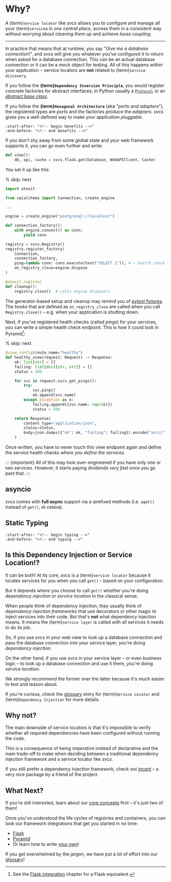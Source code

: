 # Why?

A {term}`service locator` like *svcs* allows you to configure and manage all your {term}`service`s in *one central place*, access them in a *consistent* way without worrying about *cleaning them up* and achieve *loose coupling*.

---

In practice that means that at runtime, you say "*Give me a database connection*!", and *svcs* will give you whatever you've configured it to return when asked for a database connection.
This can be an actual database connection or it can be a mock object for testing.
All of this happens *within* your application – service locators are **not** related to {term}`service discovery`.

If you follow the **{term}`Dependency Inversion Principle`**, you would register concrete factories for abstract interfaces; in Python usually a [`Protocol`](https://docs.python.org/3/library/typing.html#typing.Protocol) or an [*abstract base class*](https://docs.python.org/3.11/library/abc.html).

If you follow the **{term}`Hexagonal Architecture`** (aka "*ports and adapters*"), the registered types are *ports* and the factories produce the *adapters*.
*svcs* gives you a well-defined way to make your application *pluggable*.

```{include} ../README.md
:start-after: "<!-- begin benefits -->"
:end-before: "<!-- end benefits -->"
```

If you don't shy away from some global state and your web framework supports it, you can go even further and write:

```python
def view():
    db, api, cache = svcs.flask.get(Database, WebAPIClient, Cache)
```

You set it up like this:

% skip: next

```python
import atexit

from sqlalchemy import Connection, create_engine

...

engine = create_engine("postgresql://localhost")

def connection_factory():
    with engine.connect() as conn:
        yield conn

registry = svcs.Registry()
registry.register_factory(
    Connection,
    connection_factory,
    ping=lambda conn: conn.execute(text("SELECT 1")), # ← health check
    on_registry_close=engine.dispose
)

@atexit.register
def cleanup():
    registry.close()  # calls engine.dispose()
```

The generator-based setup and cleanup may remind you of [*pytest* fixtures](https://docs.pytest.org/en/stable/explanation/fixtures.html).
The hooks that are defined as `on_registry_close` are called when you call `Registry.close()` – e.g. when your application is shutting down.

Next, if you've registered health checks (called *pings*) for your services, you can write a simple health check endpoint.
This is how it could look in Pyramid[^flask]:

[^flask]: See the [Flask integration](flask.md) chapter for a Flask equivalent.

% skip: next

```python
@view_config(route_name="healthy")
def healthy_view(request: Request) -> Response:
    ok: list[str] = []
    failing: list[dict[str, str]] = []
    status = 200

    for svc in request.svcs.get_pings():
        try:
            svc.ping()
            ok.append(svc.name)
        except Exception as e:
            failing.append({svc.name: repr(e)})
            status = 500

    return Response(
        content_type="application/json",
        status=status,
        body=json.dumps({"ok": ok, "failing": failing}).encode("ascii"),
    )
```

Once written, you have to never touch this view endpoint again and define the service health checks *where you define the services*.

::: {important}
All of this may look over-engineered if you have only one or two services.
However, it starts paying dividends *very fast* once you go past that.
:::


## asyncio

*svcs* comes with **full async** support via a-prefixed methods (i.e. `aget()` instead of `get()`, et cetera).


## Static Typing

```{include} ../README.md
:start-after: "<!-- begin typing -->"
:end-before: "<!-- end typing -->"
```

## Is this Dependency Injection or Service Location!?

It can be both!
At its core, *svcs* is a {term}`service locator` because it locates services for you when you call `get()` – based on your configuration.

But it depends *where* you choose to call `get()` whether you're doing *dependency injection* or *service location* in the classical sense.

When people think of dependency injection, they usually think of *dependency injection frameworks* that use decorators or other magic to inject services into their code.
But that's **not** what dependency injection means.
It means the {term}`service layer` is called with all services it needs to do its job.

So, if you use *svcs* in your web view to look up a database connection and pass the database connection into your service layer, you're doing *dependency injection*.

On the other hand, if you use *svcs* in your service layer – or even business logic – to look up a database connection and use it there, you're doing *service location*.

We strongly recommend the former over the latter because it's much easier to test and reason about.

If you're curious, check the [glossary](glossary) entry for {term}`Service Locator` and {term}`Dependency Injection` for more details.


## Why not?

The main downside of service locators is that it's impossible to verify whether all required dependencies have been configured without running the code.

This is a consequence of being imperative instead of declarative and the main trade-off to make when deciding between a traditional dependency injection framework and a service locator like *svcs*.

If you still prefer a dependency injection framework, check out [*incant*](https://github.com/Tinche/incant) – a very nice package by a friend of the project.


## What Next?

If you're still interested, learn about our [core concepts](core-concepts) first – it's just two of them!

Once you've understood the life cycles of registries and containers, you can look our framework integrations that get you started in no time:

- [Flask](flask)
- [Pyramid](pyramid)
- Or learn how to write [your own](custom)!

If you get overwhelmed by the jargon, we have put a lot of effort into our [glossary](glossary)!
